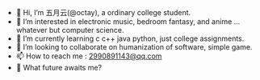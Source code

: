 - 👋 Hi, I’m 五月云(@octay), a ordinary college student.
- 👀 I’m interested in electronic music, bedroom fantasy, and anime ... whatever but computer science.
- 🌱 I’m currently learning c c++ java python, just college assignments.
- 💞️ I’m looking to collaborate on humanization of software, simple game.
- 📫 How to reach me : 2990891143@qq.com
- 🌸 What future awaits me?
